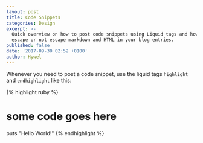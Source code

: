 ```yaml
---
layout: post
title: Code Snippets
categories: Design
excerpt: >-
  Quick overview on how to post code snippets using Liquid tags and how to
  escape or not escape markdown and HTML in your blog entries.
published: false
date: '2017-09-30 02:52 +0100'
author: Hywel
---
```


Whenever you need to post a code snippet, use the liquid tags `highlight` and `endhighlight` like this:

{% highlight ruby %}
# some code goes here
puts "Hello World!"
{% endhighlight %}
